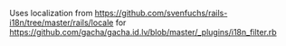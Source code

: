Uses localization from https://github.com/svenfuchs/rails-i18n/tree/master/rails/locale for https://github.com/gacha/gacha.id.lv/blob/master/_plugins/i18n_filter.rb
